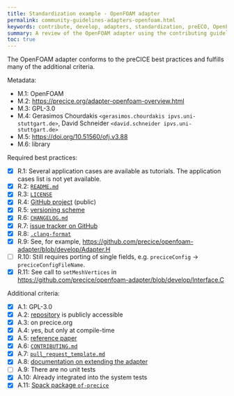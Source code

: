 ```yaml
---
title: Standardization example - OpenFOAM adapter
permalink: community-guidelines-adapters-openfoam.html
keywords: contribute, develop, adapters, standardization, preECO, OpenFOAM
summary: A review of the OpenFOAM adapter using the contributing guidelines. This is a work-in-progress that will eventually be moved.
toc: true
---
```


The OpenFOAM adapter conforms to the preCICE best practices and fulfills many of the additional criteria.

Metadata:

- M.1: OpenFOAM
- M.2: https://precice.org/adapter-openfoam-overview.html
- M.3: GPL-3.0
- M.4: Gerasimos Chourdakis `<gerasimos.chourdakis ipvs.uni-stuttgart.de>`, David Schneider `<david.schneider ipvs.uni-stuttgart.de>`
- M.5: https://doi.org/10.51560/ofj.v3.88
- M.6: library

Required best practices:

- [x] R.1: Several application cases are available as tutorials. The application cases list is not yet available.
- [x] R.2: [`README.md`](https://github.com/precice/openfoam-adapter/blob/develop/README.md)
- [x] R.3: [`LICENSE`](https://github.com/precice/openfoam-adapter/blob/develop/LICENSE)
- [x] R.4: [GitHub project](https://github.com/precice/openfoam-adapter) (public)
- [x] R.5: [versioning scheme](https://precice.org/adapter-openfoam-get.html#what-does-the-adapter-version-mean)
- [x] R.6: [`CHANGELOG.md`](https://github.com/precice/openfoam-adapter/blob/develop/CHANGELOG.md)
- [x] R.7: [issue tracker on GitHub](https://github.com/precice/openfoam-adapter/issues)
- [x] R.8: [`.clang-format`](https://github.com/precice/openfoam-adapter/blob/develop/.clang-format)
- [x] R.9: See, for example, https://github.com/precice/openfoam-adapter/blob/develop/Adapter.H
- [ ] R.10: Still requires porting of single fields, e.g. `preciceConfig` → `preciceConfigFileName`.
- [x] R.11: See call to `setMeshVertices` in https://github.com/precice/openfoam-adapter/blob/develop/Interface.C

Additional criteria:

- [x] A.1: GPL-3.0
- [x] A.2: [repository](https://github.com/precice/openfoam-adapter) is publicly accessible
- [x] A.3: on precice.org
- [x] A.4: yes, but only at compile-time
- [x] A.5: [reference paper](https://doi.org/10.51560/ofj.v3.88)
- [x] A.6: [`CONTRIBUTING.md`](https://github.com/precice/openfoam-adapter/blob/develop/CONTRIBUTING.md)
- [x] A.7: [`pull_request_template.md`](https://github.com/precice/openfoam-adapter/blob/develop/.github/pull_request_template.md)
- [x] A.8: [documentation on extending the adapter](https://precice.org/adapter-openfoam-extend.html)
- [ ] A.9: There are no unit tests
- [x] A.10: Already integrated into the system tests
- [x] A.11: [Spack package `of-precice`](https://packages.spack.io/package.html?name=of-precice)
